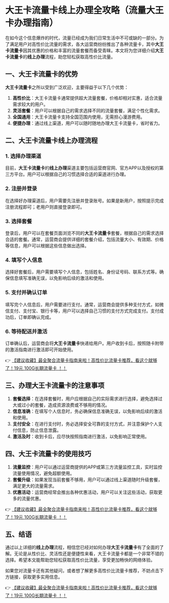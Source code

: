 # 大王卡流量卡线上办理全攻略（流量大王卡办理指南）

在如今这个信息爆炸的时代，流量已经成为我们日常生活中不可或缺的一部分。为了满足用户对高性价比流量的需求，各大运营商纷纷推出了各种流量卡，其中**大王卡流量卡**因其优惠的价格和丰富的流量套餐而备受青睐。本文将为您详细介绍**大王卡流量卡**的**线上办理**流程，助您轻松获取高性价比流量。

## 一、大王卡流量卡的优势

**大王卡流量卡**之所以受到广泛欢迎，主要得益于以下几个优势：

1. **高性价比**：大王卡流量卡通常提供超大流量套餐，价格却相对实惠，适合流量需求较大的用户。
2. **灵活套餐**：用户可以根据自己的需求选择不同的流量套餐，满足个性化需求。
3. **全国通用**：大王卡流量卡支持全国范围内使用，无需担心漫游费用。
4. **便捷办理**：通过线上渠道，用户可以随时随地办理大王卡流量卡，省时省力。

## 二、大王卡流量卡线上办理流程

### 1. 选择办理渠道

目前，**大王卡流量卡**的**线上办理**渠道主要包括运营商官网、官方APP以及授权的第三方平台。用户可以根据自己的习惯选择合适的渠道进行办理。

### 2. 注册并登录

在选择好办理渠道后，用户需要先注册并登录账号。如果是新用户，按照提示完成注册流程即可；老用户则直接登录即可。

### 3. 选择套餐

登录后，用户可以在套餐页面浏览不同的**大王卡流量卡**套餐，根据自己的需求选择合适的套餐。通常，运营商会提供详细的套餐介绍，包括流量大小、有效期、价格等信息，用户可以根据这些信息做出选择。

### 4. 填写个人信息

选择好套餐后，用户需要填写个人信息，包括姓名、身份证号码、联系方式等。确保信息填写准确无误，以免影响后续的激活和使用。

### 5. 支付并确认订单

填写完个人信息后，用户需要进行支付。通常，运营商会提供多种支付方式，如微信支付、支付宝、银行卡等，用户可以选择自己习惯的支付方式完成支付。支付成功后，订单即确认完成。

### 6. 等待配送并激活

订单确认后，运营商会将**大王卡流量卡**快递给用户。用户收到卡后，按照随卡附带的激活指南进行激活即可开始使用。

👉 [【建议收藏】最全聚合流量卡指南来啦！高性价比流量卡推荐，看这个就够了！19元 100G长期流量卡 ！！](https://bit.ly/Liuliangka)

## 三、办理大王卡流量卡的注意事项

1. **套餐选择**：在选择套餐时，用户应根据自己的实际需求进行选择，避免选择过大或过小的套餐，造成资源浪费或不够用的情况。
2. **信息准确**：在填写个人信息时，务必确保信息准确无误，以免影响后续的激活和使用。
3. **支付安全**：在进行支付时，务必选择安全可靠的支付方式，并注意保护个人支付信息，防止信息泄露。
4. **激活及时**：收到卡后，应尽快按照指南进行激活，以免影响正常使用。

## 四、大王卡流量卡的使用技巧

1. **流量监控**：用户可以通过运营商提供的APP或第三方流量监控工具，实时监控流量使用情况，避免超额使用。
2. **套餐升级**：如果发现当前套餐不够用，用户可以通过线上渠道随时升级套餐，满足更大的流量需求。
3. **优惠活动**：运营商经常会推出各种优惠活动，用户可以关注这些活动，获取更多的流量优惠。

👉 [【建议收藏】最全聚合流量卡指南来啦！高性价比流量卡推荐，看这个就够了！19元 100G长期流量卡 ！！](https://bit.ly/Liuliangka)

## 五、结语

通过以上详细的**线上办理**流程，相信您已经对如何办理**大王卡流量卡**有了全面的了解。无论是从性价比、灵活性还是便捷性来看，大王卡流量卡都是一个非常不错的选择。希望本文能帮助您轻松获取高性价比流量，享受更加畅快的网络体验。

如果您对流量卡还有其他疑问，或者想了解更多高性价比流量卡推荐，不妨点击下方链接，获取更多实用信息。

👉 [【建议收藏】最全聚合流量卡指南来啦！高性价比流量卡推荐，看这个就够了！19元 100G长期流量卡 ！！](https://bit.ly/Liuliangka)